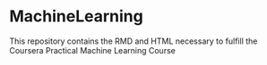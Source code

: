 # MachineLearning
This repository contains the RMD and HTML necessary to fulfill the Coursera Practical Machine Learning Course
